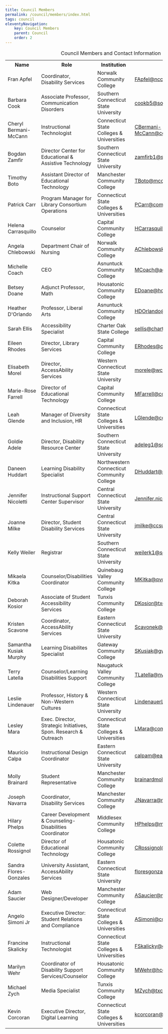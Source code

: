 ```yaml
---
title: Council Members
permalink: /council/members/index.html
tags: council
eleventyNavigation:
    key: Council Members
    parent: Council
    order: 2
---
```

<div class="overflow" role="region" aria-labelledby="Cap1" tabindex="0">
    <table id="council">
        <caption id="Cap1">Council Members and Contact Information</caption>
        <tr>
            <th>Name</th>
            <th>Role</th>
            <th>Institution</th>
            <th>Email</th>
        </tr>
            <tr>
                <td>Fran Apfel</td>
                <td>Coordinator, Disability Services</td>
                <td>Norwalk Community College</td>
                <td><a href="mailto:FApfel@ncc.commnet.edu">FApfel@ncc.commnet.edu</a></td>
            </tr>
            <tr>
                <td>Barbara Cook</td>
                <td>Associate Professor, Communication Disorders</td>
                <td>Southern Connecticut State University</td>
                <td><a href="mailto:cookb5@southernct.edu">cookb5@southernct.edu</a></td>
            </tr>
            <tr>
                <td>Cheryl Bermani-McCann</td>
                <td>Instructional Technologist</td>
                <td>Connecticut State Colleges &amp; Universities</td>
                <td><a href="mailto:CBermani-McCann@commnet.edu">CBermani-McCann@commnet.edu</a></td>
            </tr>
            <tr>
                <td>Bogdan Zamfir</td>
                <td>Director Center for Educational &amp; Assistive Technology</td>
                <td>Southern Connecticut State University</td>
                <td><a href="mailto:zamfirb1@southernct.edu">zamfirb1@southernct.edu</a></td>
            </tr>
            <tr>
                <td>Timothy Boto</td>
                <td>Assistant Director of Educational Technology</td>
                <td>Manchester Community College</td>
                <td><a href="mailto:TBoto@mcc.commnet.edu">TBoto@mcc.commnet.edu</a></td>
            </tr>
            <tr>
                <td>Patrick Carr</td>
                <td>Program Manager for Library Consortium Operations</td>
                <td>Connecticut State Colleges &amp; Universities</td>
                <td><a href="mailto:PCarr@commnet.edu">PCarr@commnet.edu</a></td>
            </tr>
            <tr>
                <td>Helena Carrasquillo</td>
                <td>Counselor</td>
                <td>Capital Community College</td>
                <td><a href="mailto:HCarrasquillo@ccc.commnet.edu">HCarrasquillo@ccc.commnet.edu</a></td>
            </tr>
            <tr>
                <td>Angela Chlebowski</td>
                <td>Department Chair of Nursing</td>
                <td>Norwalk Community College</td>
                <td><a href="mailto:AChlebowski@ncc.commnet.edu">AChlebowski@ncc.commnet.edu</a></td>
            </tr>
            <tr>
                <td>Michelle Coach</td>
                <td>CEO</td>
                <td>Asnuntuck Community College</td>
                <td><a href="mailto:MCoach@acc.commnet.edu">MCoach@acc.commnet.edu</a></td>
            </tr>
            <tr>
                <td>Betsey Doane</td>
                <td>Adjunct Professor, Math</td>
                <td>Housatonic Community College</td>
                <td><a href="mailto:EDoane@hcc.commnet.edu">EDoane@hcc.commnet.edu</a></td>
            </tr>
            <tr>
                <td>Heather D'Orlando</td>
                <td>Professor, Liberal Arts</td>
                <td>Asnuntuck Community College</td>
                <td><a href="mailto:HDOrlando@acc.commnet.edu">HDOrlando@acc.commnet.edu</a></td>
            </tr>
            <tr>
                <td>Sarah Ellis</td>
                <td>Accessibility Specialist</td>
                <td>Charter Oak State College</td>
                <td><a href="mailto:sellis@charteroak.edu">sellis@charteroak.edu</a></td>
            </tr>
            <tr>
                <td>Eileen Rhodes</td>
                <td>Director, Library Services</td>
                <td>Capital Community College</td>
                <td><a href="mailto:ERhodes@ccc.commnet.edu">ERhodes@ccc.commnet.edu</a></td>
            </tr>
            <tr>
                <td>Elisabeth Morel</td>
                <td>Director, AccessAbility Services</td>
                <td>Western Connecticut State University</td>
                <td><a href="mailto:morele@wcsu.edu">morele@wcsu.edu</a></td>
            </tr>
            <tr>
                <td>Marie-Rose Farrell</td>
                <td>Director of Educational Technology</td>
                <td>Capital Community College</td>
                <td><a href="mailto:MFarrell@ccc.commnet.edu">MFarrell@ccc.commnet.edu</a></td>
            </tr>
            <tr>
                <td>Leah Glende</td>
                <td>Manager of Diversity and Inclusion, HR</td>
                <td>Connecticut State Colleges &amp; Universities</td>
                <td><a href="mailto:LGlende@commnet.edu">LGlende@commnet.edu</a></td>
            </tr>
            <tr>
                <td>Goldie Adele</td>
                <td>Director, Disability Resource Center</td>
                <td>Southern Connecticut State University</td>
                <td><a href="mailto:adeleg1@southernct.edu">adeleg1@southernct.edu</a></td>
            </tr>
            <tr>
                <td>Daneen Huddart</td>
                <td>Learning Disability Specialist</td>
                <td>Northwestern Connecticut Community College</td>
                <td><a href="mailto:DHuddart@nwcc.commnet.edu">DHuddart@nwcc.commnet.edu</a></td>
            </tr>
            <tr>
                <td>Jennifer Nicoletti</td>
                <td>Instructional Support Center Supervisor</td>
                <td>Central Connecticut State University</td>
                <td><a href="mailto:Jennifer.nicoletti@ccsu.edu">Jennifer.nicoletti@ccsu.edu</a></td>
            </tr>
            <tr>
                <td>Joanne Milke</td>
                <td>Director, Student Disability Services</td>
                <td>Central Connecticut State University</td>
                <td><a href="mailto:jmilke@ccsu.edu">jmilke@ccsu.edu</a></td>
            </tr>
            <tr>
                <td>Kelly Weiler</td>
                <td>Registrar</td>
                <td>Southern Connecticut State University</td>
                <td><a href="mailto:weilerk1@southernct.edu">weilerk1@southernct.edu</a></td>
            </tr>
            <tr>
                <td>Mikaela Kitka</td>
                <td>Counselor/Disabilities Coordinator</td>
                <td>Quinebaug Valley Community College</td>
                <td><a href="mailto:MKitka@qvcc.commnet.edu">MKitka@qvcc.commnet.edu</a></td>
            </tr>
            <tr>
                <td>Deborah Kosior</td>
                <td>Associate of Student Accessibility Services</td>
                <td>Tunxis Community College</td>
                <td><a href="mailto:DKosior@txcc.commnet.edu">DKosior@txcc.commnet.edu</a></td>
            </tr>
            <tr>
                <td>Kristen Scavone</td>
                <td>Coordinator, AccessAbility Services</td>
                <td>Eastern Connecticut State University</td>
                <td><a href="mailto:Scavonek@easternct.edu">Scavonek@easternct.edu</a></td>
            </tr>
            <tr>
                <td>Samantha Kusiak Murphy</td>
                <td>Learning Disabilites Specialist</td>
                <td>Gateway Community College</td>
                <td><a href="mailto:SKusiak@gwcc.commnet.edu">SKusiak@gwcc.commnet.edu</a></td>
            </tr>
            <tr>
                <td>Terry Latella</td>
                <td>Counselor/Learning Disabilities Support</td>
                <td>Naugatuck Valley Community College</td>
                <td><a href="mailto:TLatella@nvcc.commnet.edu">TLatella@nvcc.commnet.edu</a></td>
            </tr>
            <tr>
                <td>Leslie Lindenauer</td>
                <td>Professor, History &amp; Non-Western Cultures</td>
                <td>Western Connecticut State University</td>
                <td><a href="mailto:LindenauerL@wcsu.edu">LindenauerL@wcsu.edu</a></td>
            </tr>
            <tr>
                <td>Lesley Mara</td>
                <td>Exec. Director, Strategic Initiatives, Spon. Research &amp; Outreach</td>
                <td>Connecticut State Colleges &amp; Universities</td>
                <td><a href="mailto:LMara@commnet.edu">LMara@commnet.edu</a></td>
            </tr>
            <tr>
                <td>Mauricio Calpa</td>
                <td>Instructional Design Coordinator</td>
                <td>Eastern Connecticut State University</td>
                <td><a href="mailto:calpam@easternct.edu">calpam@easternct.edu</a></td>
            </tr>
            <tr>
                <td>Molly Brainard</td>
                <td>Student Representative</td>
                <td>Manchester Community College</td>
                <td><a href="mailto:brainardmolly@gmail.com">brainardmolly@gmail.com</a></td>
            </tr>
            <tr>
                <td>Joseph Navarra</td>
                <td>Coordinator, Disability Services</td>
                <td>Manchester Community College</td>
                <td><a href="mailto:JNavarra@mcc.commnet.edu">JNavarra@mcc.commnet.edu</a></td>
            </tr>
            <tr>
                <td>Hilary Phelps</td>
                <td>Career Development &amp; Counseling-Disabilities Coordinator</td>
                <td>Middlesex Community College</td>
                <td><a href="mailto:HPhelps@mxcc.commnet.edu">HPhelps@mxcc.commnet.edu</a></td>
            </tr>
            <tr>
                <td>Colette Rossignol</td>
                <td>Director of Educational Technology</td>
                <td>Housatonic Community College</td>
                <td><a href="mailto:CRossignol@hcc.commnet.edu">CRossignol@hcc.commnet.edu</a></td>
            </tr>
            <tr>
                <td>Sandra Flores-Gonzales</td>
                <td>University Assistant, AccessAbility Services</td>
                <td>Eastern Connecticut State University</td>
                <td><a href="mailto:floresgonzaless@easternct.edu">floresgonzaless@easternct.edu</a></td>
            </tr>
            <tr>
                <td>Adam Saucier</td>
                <td>Web Designer/Developer</td>
                <td>Manchester Community College</td>
                <td><a href="mailto:ASaucier@mcc.commnet.edu">ASaucier@mcc.commnet.edu</a></td>
            </tr>
            <tr>
                <td>Angelo Simoni Jr</td>
                <td>Executive Director: Student Relations and Compliance</td>
                <td>Connecticut State Colleges &amp; Universities</td>
                <td><a href="mailto:ASimoni@commnet.edu">ASimoni@commnet.edu</a></td>
            </tr>
            <tr>
                <td>Francine Skalicky</td>
                <td>Instructional Technologist</td>
                <td>Connecticut State Colleges &amp; Universities</td>
                <td><a href="mailto:FSkalicky@commnet.edu">FSkalicky@commnet.edu</a></td>
            </tr>
            <tr>
                <td>Marilyn Wehr</td>
                <td>Coordinator of Disability Support Services/Counselor</td>
                <td>Housatonic Community College</td>
                <td><a href="mailto:MWehr@hcc.commnet.edu">MWehr@hcc.commnet.edu</a></td>
            </tr>
            <tr>
                <td>Michael Zych</td>
                <td>Media Specialist</td>
                <td>Tunxis Community College</td>
                <td><a href="mailto:MZych@txcc.commnet.edu">MZych@txcc.commnet.edu</a></td>
            </tr>
            <tr>
                <td>Kevin Corcoran</td>
                <td>Executive Director, Digital Learning</td>
                <td>Connecticut State Colleges &amp; Universities</td>
                <td><a href="mailto:kcorcoran@commnet.edu">kcorcoran@commnet.edu</a></td>
            </tr>
    </table>
</div>